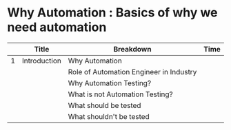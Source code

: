 # Why Automation : Basics of why we need automation

|   | Title | Breakdown | Time |
| --- | --- | --- | --- |
| 1 | Introduction | Why Automation |   |
|   |   | Role of Automation Engineer in Industry |   |
|   |   | Why Automation Testing? |   |
|   |   | What is not Automation Testing? |   |
|   |   | What should be tested |   |
|   |   | What shouldn't be tested |   |